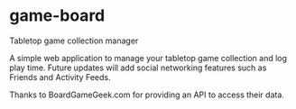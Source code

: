 # game-board
Tabletop game collection manager

A simple web application to manage your tabletop game collection and log play time.
Future updates will add social networking features such as Friends and Activity Feeds.

Thanks to BoardGameGeek.com for providing an API to access their data.
